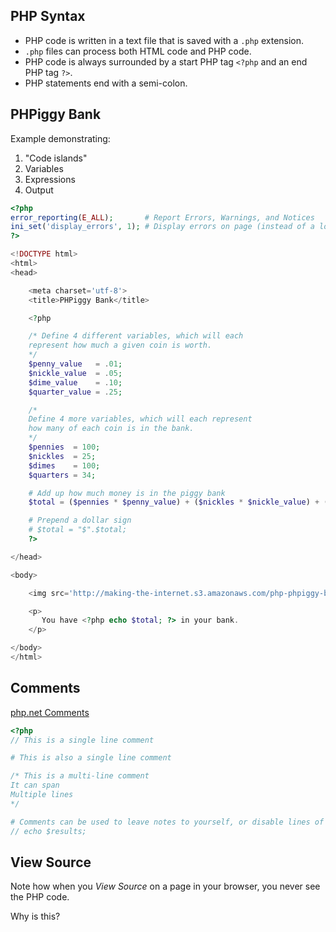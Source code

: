 ## PHP Syntax

* PHP code is written in a text file that is saved with a `.php` extension.
* `.php` files can process both HTML code and PHP code.
* PHP code is always surrounded by a start PHP tag `<?php` and an end PHP tag `?>`.
* PHP statements end with a semi-colon.


## PHPiggy Bank

Example demonstrating:

1. "Code islands"
2. Variables
3. Expressions
4. Output

```php
<?php
error_reporting(E_ALL);       # Report Errors, Warnings, and Notices
ini_set('display_errors', 1); # Display errors on page (instead of a log file)
?>

<!DOCTYPE html>
<html>
<head>

	<meta charset='utf-8'>
	<title>PHPiggy Bank</title>

	<?php

	/* Define 4 different variables, which will each
	represent how much a given coin is worth.
	*/
	$penny_value   = .01;
	$nickle_value  = .05;
	$dime_value    = .10;
	$quarter_value = .25;

	/*
	Define 4 more variables, which will each represent
	how many of each coin is in the bank.
	*/
	$pennies  = 100;
	$nickles  = 25;
	$dimes    = 100;
	$quarters = 34;

	# Add up how much money is in the piggy bank
	$total = ($pennies * $penny_value) + ($nickles * $nickle_value) + ($dimes * $dime_value) + ($quarters * $quarter_value);

    # Prepend a dollar sign
    # $total = "$".$total;
	?>

</head>

<body>

	<img src='http://making-the-internet.s3.amazonaws.com/php-phpiggy-bank.png' alt='PHPiggy Bank Logo'>

	<p>
	   You have <?php echo $total; ?> in your bank.
	</p>

</body>
</html>
```





## Comments

[php.net Comments](http://us1.php.net/manual/en/language.basic-syntax.comments.php)

```php
<?php
// This is a single line comment

# This is also a single line comment

/* This is a multi-line comment
It can span
Multiple lines
*/

# Comments can be used to leave notes to yourself, or disable lines of code
// echo $results;
```




## View Source

Note how when you *View Source* on a page in your browser, you never see the PHP code.

Why is this?
